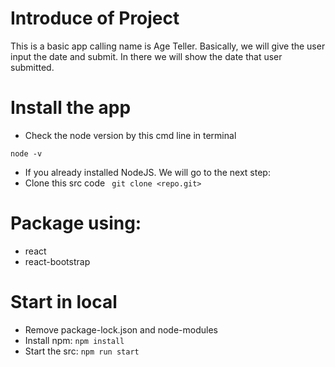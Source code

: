 # Introduce of Project

This is a basic app calling name is Age Teller.
Basically, we will give the user input the date and submit. In there we will show the date that user submitted.

# Install the app

- Check the node version by this cmd line in terminal

```
node -v
```

- If you already installed NodeJS. We will go to the next step:
- Clone this src code
  ` git clone <repo.git>`

# Package using:

- react
- react-bootstrap

# Start in local

- Remove package-lock.json and node-modules
- Install npm: `npm install`
- Start the src: `npm run start`
